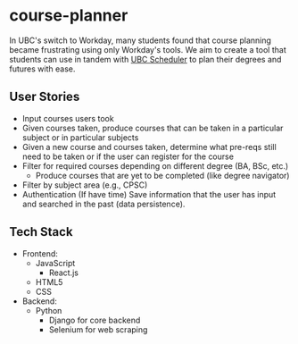 # course-planner


In UBC's switch to Workday, many students found that course planning became frustrating using only Workday's tools. We aim to create a tool that students can use in 
tandem with [UBC Scheduler]('https://ubcscheduler.ca/') to plan their degrees and futures with ease. 


## User Stories

- Input courses users took 
- Given courses taken, produce courses that can be taken in a particular subject or in particular subjects
- Given a new course and courses taken, determine what pre-reqs still need to be taken or if the user can register for the course
- Filter for required courses depending on different degree (BA, BSc, etc.) 
  - Produce courses that are yet to be completed (like degree navigator)
- Filter by subject area (e.g., CPSC)
- Authentication (If have time) Save information that the user has input and searched in the past (data persistence).


## Tech Stack

- Frontend:
  - JavaScript
    - React.js
  - HTML5
  - CSS
- Backend:
  - Python
    - Django for core backend  
    - Selenium for web scraping
